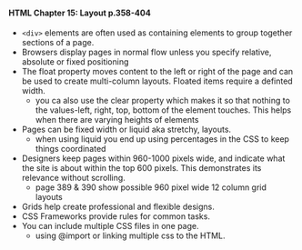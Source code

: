 #### HTML Chapter 15: Layout p.358-404
- `<div>` elements are often used as containing elements to group together sections of a page.  
- Browsers display pages in normal flow unless you specify relative, absolute or fixed positioning
- The float property moves content to the left or right of the page and can be used to create multi-column layouts.  Floated items require a definted width. 
    * you ca also use the clear property which makes it so that nothing to the values-left, right, top, bottom of the element touches.  This helps when there are varying heights of elements 
- Pages can be fixed width or liquid aka stretchy, layouts. 
    * when using liquid you end up using percentages in the CSS to keep things coordinated
- Designers keep pages within 960-1000 pixels wide, and indicate what the site is about within the top 600 pixels.  This demonstrates its relevance without scrolling.
    * page 389 & 390 show possible 960 pixel wide 12 column grid layouts
- Grids help create professional and flexible designs. 
- CSS Frameworks provide rules for common tasks. 
- You can include multiple CSS files in one page. 
    * using @import or linking multiple css to the HTML. 